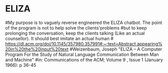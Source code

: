 # ELIZA
#My purpose is to vaguely reverse engineered the ELIZA chatbot. The point of the program is not to help solve the clients'problems #but to keep prolonging the conversation, keep the clients talking (Like an actual counsellor). It should best imitate an actual human # https://dl.acm.org/doi/10.1145/357980.357991#:~:text=Abstract,appearing%20in%20the%20input%20text #Weizenbaum, Joseph "ELIZA – A Computer Program For the Study of Natural Language Communication Between Man and Machine" #in: Communications of the ACM; Volume 9 , Issue 1 (January 1966): p 36-45
